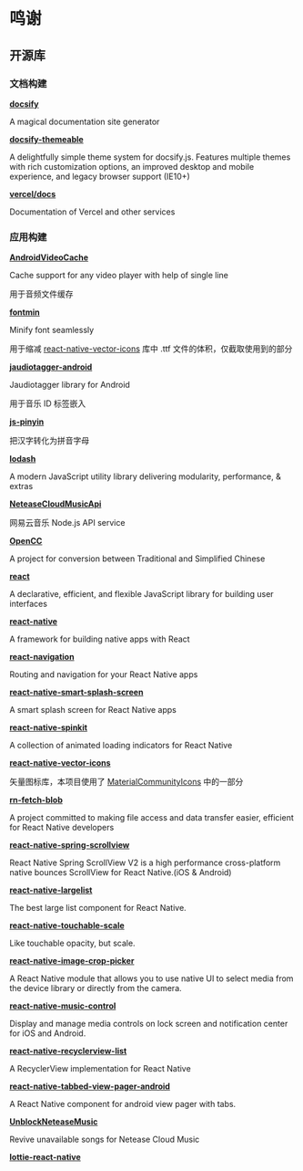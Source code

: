 # 鸣谢

## 开源库

### 文档构建

[**docsify**](https://github.com/docsifyjs/docsify)

A magical documentation site generator

[**docsify-themeable**](https://github.com/jhildenbiddle/docsify-themeable)

A delightfully simple theme system for docsify.js. Features multiple themes with rich customization options, an improved desktop and mobile experience, and legacy browser support (IE10+)

[**vercel/docs**](https://github.com/vercel/docs)

Documentation of Vercel and other services

### 应用构建

[**AndroidVideoCache**](https://github.com/danikula/AndroidVideoCache)

Cache support for any video player with help of single line

用于音频文件缓存

[**fontmin**](https://github.com/ecomfe/fontmin)

Minify font seamlessly

用于缩减 [react-native-vector-icons](https://github.com/oblador/react-native-vector-icons) 库中 .ttf 文件的体积，仅截取使用到的部分

[**jaudiotagger-android**](https://github.com/hexise/jaudiotagger-android)

Jaudiotagger library for Android

用于音乐 ID 标签嵌入

[**js-pinyin**](https://github.com/waterchestnut/pinyin)

把汉字转化为拼音字母

[**lodash**](https://github.com/lodash/lodash)

A modern JavaScript utility library delivering modularity, performance, & extras

[**NeteaseCloudMusicApi**](https://github.com/Binaryify/NeteaseCloudMusicApi)

网易云音乐 Node.js API service

[**OpenCC**](https://github.com/BYVoid/OpenCC)

A project for conversion between Traditional and Simplified Chinese

[**react**](https://github.com/facebook/react)

A declarative, efficient, and flexible JavaScript library for building user interfaces

[**react-native**](https://github.com/facebook/react-native)

 A framework for building native apps with React

[**react-navigation**](https://github.com/react-navigation/react-navigation)

Routing and navigation for your React Native apps

[**react-native-smart-splash-screen**](https://github.com/react-native-component/react-native-smart-splash-screen/)

A smart splash screen for React Native apps

[**react-native-spinkit**](https://github.com/maxs15/react-native-spinkit)

A collection of animated loading indicators for React Native

[**react-native-vector-icons**](https://github.com/oblador/react-native-vector-icons)

矢量图标库，本项目使用了 [MaterialCommunityIcons](https://materialdesignicons.com/) 中的一部分

[**rn-fetch-blob**](https://github.com/joltup/rn-fetch-blob)

A project committed to making file access and data transfer easier, efficient for React Native developers

[**react-native-spring-scrollview**](https://github.com/bolan9999/react-native-spring-scrollview)

React Native Spring ScrollView V2 is a high performance cross-platform native bounces ScrollView for React Native.(iOS & Android)

[**react-native-largelist**](https://github.com/bolan9999/react-native-largelist)

The best large list component for React Native.

[**react-native-touchable-scale**](https://github.com/kohver/react-native-touchable-scale)

Like touchable opacity, but scale.

[**react-native-image-crop-picker**](https://github.com/ivpusic/react-native-image-crop-picker)

A React Native module that allows you to use native UI to select media from the device library or directly from the camera.

[**react-native-music-control**](https://github.com/tanguyantoine/react-native-music-control)

Display and manage media controls on lock screen and notification center for iOS and Android.

[**react-native-recyclerview-list**](https://github.com/godness84/react-native-recyclerview-list)

A RecyclerView implementation for React Native

[**react-native-tabbed-view-pager-android**](https://github.com/madhu314/react-native-tabbed-view-pager-android)

A React Native component for android view pager with tabs.

[**UnblockNeteaseMusic**](https://github.com/nondanee/UnblockNeteaseMusic)

Revive unavailable songs for Netease Cloud Music

[**lottie-react-native**](https://github.com/react-native-community/lottie-react-native)






